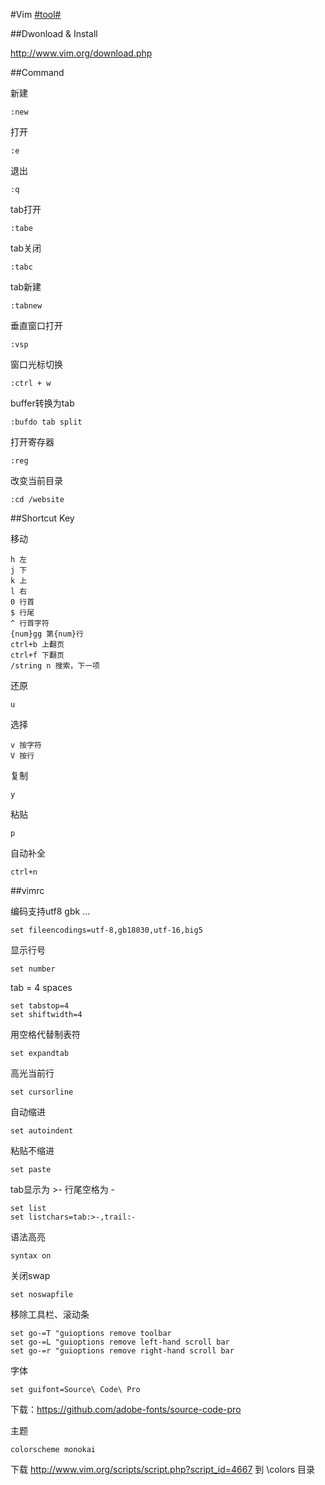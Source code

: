 #Vim [#tool#](/#tool)

##Dwonload & Install

http://www.vim.org/download.php

##Command

新建
```
:new
```

打开
```
:e
```

退出
```
:q
```

tab打开
```
:tabe
```

tab关闭
```
:tabc
```

tab新建
```
:tabnew
```

垂直窗口打开
```
:vsp
```

窗口光标切换
```
:ctrl + w
```

buffer转换为tab
```
:bufdo tab split
```

打开寄存器
```
:reg
```

改变当前目录
```
:cd /website
```

##Shortcut Key

移动
```
h 左
j 下
k 上
l 右
0 行首
$ 行尾
^ 行首字符
{num}gg 第{num}行
ctrl+b 上翻页
ctrl+f 下翻页
/string n 搜索，下一项
```

还原
```
u
```

选择
```
v 按字符
V 按行
```

复制
```
y
```

粘贴
```
p
```

自动补全
```
ctrl+n
```

##vimrc

编码支持utf8 gbk ...
```
set fileencodings=utf-8,gb18030,utf-16,big5
```

显示行号
```
set number
```

tab = 4 spaces
```
set tabstop=4
set shiftwidth=4
```

用空格代替制表符
```
set expandtab
```

高光当前行
```
set cursorline
```

自动缩进
```
set autoindent
```

粘贴不缩进
```
set paste
```

tab显示为 >- 行尾空格为 -
```
set list
set listchars=tab:>-,trail:-
```

语法高亮
```
syntax on
```

关闭swap
```
set noswapfile
```

移除工具栏、滚动条
```
set go-=T "guioptions remove toolbar
set go-=L "guioptions remove left-hand scroll bar
set go-=r "guioptions remove right-hand scroll bar
```

字体
```
set guifont=Source\ Code\ Pro
```
下载：https://github.com/adobe-fonts/source-code-pro

主题
```
colorscheme monokai
```
下载 http://www.vim.org/scripts/script.php?script_id=4667 到 \colors 目录

